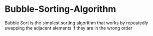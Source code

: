# Bubble-Sorting-Algorithm
Bubble Sort is the simplest sorting algorithm that works by repeatedly swapping the adjacent elements if they are in the wrong order
